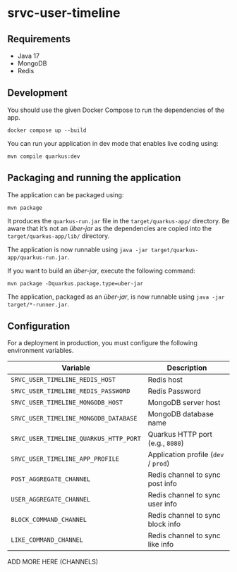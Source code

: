 # srvc-user-timeline

## Requirements

- Java 17
- MongoDB
- Redis

## Development

You should use the given Docker Compose to run the dependencies of the app.

```shell script
docker compose up --build
```

You can run your application in dev mode that enables live coding using:
```shell script
mvn compile quarkus:dev
```

## Packaging and running the application

The application can be packaged using:
```shell script
mvn package
```
It produces the `quarkus-run.jar` file in the `target/quarkus-app/` directory.
Be aware that it’s not an _über-jar_ as the dependencies are copied into the `target/quarkus-app/lib/` directory.

The application is now runnable using `java -jar target/quarkus-app/quarkus-run.jar`.

If you want to build an _über-jar_, execute the following command:
```shell script
mvn package -Dquarkus.package.type=uber-jar
```

The application, packaged as an _über-jar_, is now runnable using `java -jar target/*-runner.jar`.

## Configuration

For a deployment in production, you must configure the following environment
variables.

| Variable                               | Description                          |
|----------------------------------------|--------------------------------------|
| `SRVC_USER_TIMELINE_REDIS_HOST`        | Redis host                           |
| `SRVC_USER_TIMELINE_REDIS_PASSWORD`    | Redis Password                       |
| `SRVC_USER_TIMELINE_MONGODB_HOST`      | MongoDB server host                  |
| `SRVC_USER_TIMELINE_MONGODB_DATABASE`  | MongoDB database name                |
| `SRVC_USER_TIMELINE_QUARKUS_HTTP_PORT` | Quarkus HTTP port (e.g., `8080`)     |
| `SRVC_USER_TIMELINE_APP_PROFILE`       | Application profile (`dev` / `prod`) |
| `POST_AGGREGATE_CHANNEL`               | Redis channel to sync post info      |
| `USER_AGGREGATE_CHANNEL`               | Redis channel to sync user info      |
| `BLOCK_COMMAND_CHANNEL`                | Redis channel to sync block info     |
| `LIKE_COMMAND_CHANNEL`                 | Redis channel to sync like info      |
ADD MORE HERE (CHANNELS)
